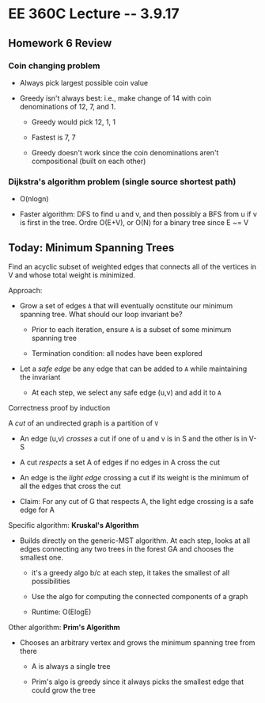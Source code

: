 # EE 360C Lecture -- 3.9.17

## Homework 6 Review

### Coin changing problem

- Always pick largest possible coin value

- Greedy isn't always best: i.e., make change of 14 with coin denominations of
  12, 7, and 1.

    - Greedy would pick 12, 1, 1

    - Fastest is 7, 7

    - Greedy doesn't work since the coin denominations aren't compositional
      (built on each other)

### Dijkstra's algorithm problem (single source shortest path)

- O(nlogn)

- Faster algorithm: DFS to find u and v, and then possibly a BFS from u if v is
  first in the tree. Ordre O(E+V), or O(N) for a binary tree since E ~= V

## Today: Minimum Spanning Trees

Find an acyclic subset of weighted edges that connects all of the vertices in V
and whose total weight is minimized.

Approach:

- Grow a set of edges `A` that will eventually ocnstitute our minimum spanning
  tree. What should our loop invariant be?

    - Prior to each iteration, ensure `A` is a subset of some minimum spanning
      tree

    - Termination condition: all nodes have been explored

- Let a *safe edge* be any edge that can be added to `A` while maintaining the
  invariant

    - At each step, we select any safe edge (u,v) and add it to `A`

Correctness proof by induction

A *cut* of an undirected graph is a partition of `V`

- An edge (u,v) *crosses* a cut if one of u and v is in S and the other is in
  V-S

- A cut *respects* a set A of edges if no edges in A cross the cut

- An edge is the *light edge* crossing a cut if its weight is the minimum of
  all the edges that cross the cut

- Claim: For any cut of G that respects A, the light edge crossing is a safe
  edge for A

Specific algorithm: **Kruskal's Algorithm**

- Builds directly on the generic-MST algorithm. At each step, looks at all
  edges connecting any two trees in the forest GA and chooses the smallest one.

    - it's a greedy algo b/c at each step, it takes the smallest of all
      possibilities

    - Use the algo for computing the connected components of a graph

    - Runtime: O(ElogE)

Other algorithm: **Prim's Algorithm**

- Chooses an arbitrary vertex and grows the minimum spanning tree from there

    - A is always a single tree

    - Prim's algo is greedy since it always picks the smallest edge that could
      grow the tree

